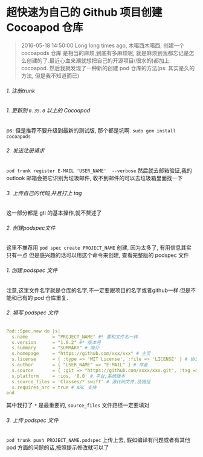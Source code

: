 # 超快速为自己的 Github 项目创建 Cocoapod 仓库
> 2016-05-18 14:50:00 
Long long times ago, 木噶西木噶西, 创建一个 cocoapods 仓库  是相当的麻烦,到底有多麻烦呢, 就是麻烦到我都忘记是怎么创建的了.最近心血来潮就想把自己的开源项目(很水的)都加上 cocoapod.
然后我就发现了一种新的创建 pod 仓库的方法(ps: 其实是久的方法, 但是我不知道而已)
 <!-- more -->
###### 1. 注册trunk
###### 1. 更新到 `0.35.0` 以上的 Cocoapod
ps: 但是推荐不要升级到最新的测试版, 那个都是坑啊. 
`sudo gem install cocoapods`
###### 2. 发送注册请求
`pod trunk register E-MAIL 'USER_NAME'  --verbose`
然后就去邮箱验证,我的 outlook 邮箱会把它识别为垃圾邮件, 收不到邮件的可以去垃圾箱里面找一下
###### 3. 上传自己的代码,并且打上 tag
这一部分都是 gti 的基本操作,就不赘述了
###### 2. 创建podspec文件
这里不推荐用 `pod spec create PROJECT_NAME` 创建, 因为太多了, 有用信息其实只有一点
但是感兴趣的话可以用这个命令来创建, 查看完整版的 podspec 文件
###### 1. 创建 podspec 文件
注意,这里文件名字就是仓库的名字,不一定要跟项目的名字或者github一样.但是不能和已有的 pod 仓库重复.
###### 2. 填写 podspec 文件
```yaml
Pod::Spec.new do |s|
  s.name         = "PROJECT_NAME" #* 要和文件名一样
  s.version      = "1.0.2" #* 版本号
  s.summary      = "SUMMARY" # 简介
  s.homepage     = "https://github.com/xxx/xxx" # 主页
  s.license      = { :type => 'MIT License', :file => 'LICENSE' } # 协议
  s.author       = { "USER_NAME" => "E-MAIL" } # 作者
  s.source       = { :git => "https://github.com/xxxx/xxx.git", :tag => s.version } #* github源 
  s.platform     = :ios, '8.0' # 平台,系统版本
  s.source_files = 'Classes/*.swift' # 源代码文件,及路径
  s.requires_arc = true # ARC 支持
end
```
其中我打了 `*` 是最重要的,  `source_files` 文件路径一定要填对
###### 3. 上传 podspec 文件
`pod trunk push PROJECT_NAME.podspec`
上传上去, 假如编译有问题或者有其他 pod 方面的问题的话,按照提示修改就可以了
  
  
  